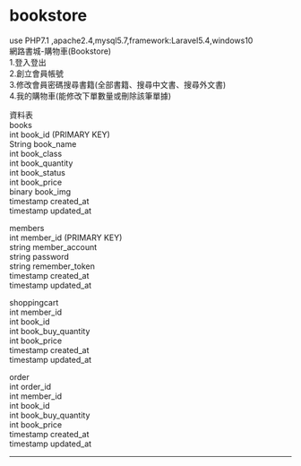 # bookstore
use PHP7.1 ,apache2.4,mysql5.7,framework:Laravel5.4,windows10</br>
網路書城-購物車(Bookstore)</br>
1.登入登出</br>
2.創立會員帳號</br>
3.修改會員密碼搜尋書籍(全部書籍、搜尋中文書、搜尋外文書)</br>
4.我的購物車(能修改下單數量或刪除該筆單據)</br>

資料表</br>
books</br>
int		book_id		(PRIMARY KEY)</br>
String		book_name</br>
int		book_class</br>
int		book_quantity</br>
int		book_status</br>
int		book_price</br>
binary		book_img</br>
timestamp	created_at</br>
timestamp	updated_at</br>

members</br>
int		member_id		(PRIMARY KEY)</br>
string		member_account</br>
string		password</br>
string		remember_token</br>
timestamp	created_at</br>
timestamp	updated_at</br>

shoppingcart</br>
int		member_id</br>
int		book_id</br>
int		book_buy_quantity</br>
int		book_price</br>
timestamp	created_at</br>
timestamp	updated_at</br>

order</br>
int		order_id</br>
int		member_id</br>
int		book_id</br>
int		book_buy_quantity</br>
int		book_price</br>
timestamp	created_at</br>
timestamp	updated_at</br>

------------------------------------


